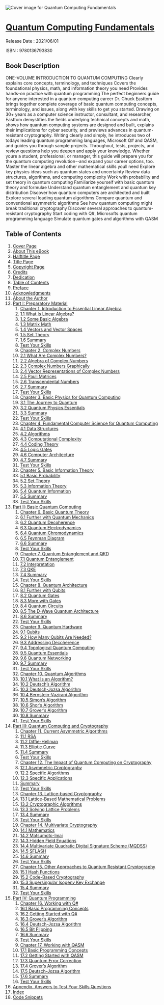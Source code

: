 ![Cover image for Quantum Computing Fundamentals](https://imgdetail.ebookreading.net/cover/cover/202109/EB9780136793830.jpg)

[Quantum Computing Fundamentals](https://ebookreading.net/view/book/Quantum+Computing+Fundamentals-EB9780136793830_1.html "Quantum Computing Fundamentals")
====================================================================================================================

Release Date : 2021/06/01

ISBN : 9780136793830

Book Description
-----------------

ONE-VOLUME INTRODUCTION TO QUANTUM COMPUTING
Clearly explains core concepts, terminology, and techniques
Covers the foundational physics, math, and information theory you need
Provides hands-on practice with quantum programming
The perfect beginners guide for anyone interested in a quantum computing career
Dr. Chuck Easttom brings together complete coverage of basic quantum computing concepts, terminology, and issues, along with key skills to get you started.
Drawing on 30+ years as a computer science instructor, consultant, and researcher, Easttom demystifies the fields underlying technical concepts and math, shows how quantum computing systems are designed and built, explains their implications for cyber security, and previews advances in quantum-resistant cryptography. Writing clearly and simply, he introduces two of todays leading quantum programming languages, Microsoft Q# and QASM, and guides you through sample projects. Throughout, tests, projects, and review questions help you deepen and apply your knowledge.
Whether youre a student, professional, or manager, this guide will prepare you for the quantum computing revolution--and expand your career options, too.
Master the linear algebra and other mathematical skills youll need
Explore key physics ideas such as quantum states and uncertainty
Review data structures, algorithms, and computing complexity
Work with probability and set theory in quantum computing
Familiarize yourself with basic quantum theory and formulae
Understand quantum entanglement and quantum key distribution
Discover how quantum computers are architected and built
Explore several leading quantum algorithms
Compare quantum and conventional asymmetric algorithms
See how quantum computing might break traditional cryptography
Discover several approaches to quantum-resistant cryptography
Start coding with Q#, Microsofts quantum programming language
Simulate quantum gates and algorithms with QASM


Table of Contents
-----------------

1. [Cover Page](https://ebookreading.net/view/book/Quantum+Computing+Fundamentals-EB9780136793830_1.html)
1. [About This eBook](https://ebookreading.net/view/book/Quantum+Computing+Fundamentals-EB9780136793830_2.html)
1. [Halftitle Page](https://ebookreading.net/view/book/Quantum+Computing+Fundamentals-EB9780136793830_3.html)
1. [Title Page](https://ebookreading.net/view/book/Quantum+Computing+Fundamentals-EB9780136793830_4.html)
1. [Copyright Page](https://ebookreading.net/view/book/Quantum+Computing+Fundamentals-EB9780136793830_5.html)
1. [Credits](https://ebookreading.net/view/book/Quantum+Computing+Fundamentals-EB9780136793830_6.html)
1. [Dedication](https://ebookreading.net/view/book/Quantum+Computing+Fundamentals-EB9780136793830_7.html)
1. [Table of Contents](https://ebookreading.net/view/book/Quantum+Computing+Fundamentals-EB9780136793830_8.html)
1. [Preface](https://ebookreading.net/view/book/Quantum+Computing+Fundamentals-EB9780136793830_9.html)
1. [Acknowledgments](https://ebookreading.net/view/book/Quantum+Computing+Fundamentals-EB9780136793830_10.html)
1. [About the Author](https://ebookreading.net/view/book/Quantum+Computing+Fundamentals-EB9780136793830_11.html)
1. [Part I: Preparatory Material](https://ebookreading.net/view/book/Quantum+Computing+Fundamentals-EB9780136793830_12.html)
    1. [Chapter 1. Introduction to Essential Linear Algebra](https://ebookreading.net/view/book/Quantum+Computing+Fundamentals-EB9780136793830_13.html#ch01)
    1. [1.1 What Is Linear Algebra?](https://ebookreading.net/view/book/Quantum+Computing+Fundamentals-EB9780136793830_13.html#sec1_1)
    1. [1.2 Some Basic Algebra](https://ebookreading.net/view/book/Quantum+Computing+Fundamentals-EB9780136793830_13.html#sec1_2)
    1. [1.3 Matrix Math](https://ebookreading.net/view/book/Quantum+Computing+Fundamentals-EB9780136793830_13.html#sec1_3)
    1. [1.4 Vectors and Vector Spaces](https://ebookreading.net/view/book/Quantum+Computing+Fundamentals-EB9780136793830_13.html#sec1_4)
    1. [1.5 Set Theory](https://ebookreading.net/view/book/Quantum+Computing+Fundamentals-EB9780136793830_13.html#sec1_5)
    1. [1.6 Summary](https://ebookreading.net/view/book/Quantum+Computing+Fundamentals-EB9780136793830_13.html#sec1_6)
    1. [Test Your Skills](https://ebookreading.net/view/book/Quantum+Computing+Fundamentals-EB9780136793830_13.html#ch01tes1)
    1. [Chapter 2. Complex Numbers](https://ebookreading.net/view/book/Quantum+Computing+Fundamentals-EB9780136793830_14.html#ch02)
    1. [2.1 What Are Complex Numbers?](https://ebookreading.net/view/book/Quantum+Computing+Fundamentals-EB9780136793830_14.html#sec2_1)
    1. [2.2 Algebra of Complex Numbers](https://ebookreading.net/view/book/Quantum+Computing+Fundamentals-EB9780136793830_14.html#sec2_2)
    1. [2.3 Complex Numbers Graphically](https://ebookreading.net/view/book/Quantum+Computing+Fundamentals-EB9780136793830_14.html#sec2_3)
    1. [2.4 Vector Representations of Complex Numbers](https://ebookreading.net/view/book/Quantum+Computing+Fundamentals-EB9780136793830_14.html#sec2_4)
    1. [2.5 Pauli Matrices](https://ebookreading.net/view/book/Quantum+Computing+Fundamentals-EB9780136793830_14.html#sec2_5)
    1. [2.6 Transcendental Numbers](https://ebookreading.net/view/book/Quantum+Computing+Fundamentals-EB9780136793830_14.html#sec2_6)
    1. [2.7 Summary](https://ebookreading.net/view/book/Quantum+Computing+Fundamentals-EB9780136793830_14.html#sec2_7)
    1. [Test Your Skills](https://ebookreading.net/view/book/Quantum+Computing+Fundamentals-EB9780136793830_14.html#ch02tes1)
    1. [Chapter 3. Basic Physics for Quantum Computing](https://ebookreading.net/view/book/Quantum+Computing+Fundamentals-EB9780136793830_15.html#ch03)
    1. [3.1 The Journey to Quantum](https://ebookreading.net/view/book/Quantum+Computing+Fundamentals-EB9780136793830_15.html#sec3_1)
    1. [3.2 Quantum Physics Essentials](https://ebookreading.net/view/book/Quantum+Computing+Fundamentals-EB9780136793830_15.html#sec3_2)
    1. [3.3 Summary](https://ebookreading.net/view/book/Quantum+Computing+Fundamentals-EB9780136793830_15.html#sec3_3)
    1. [Test Your Skills](https://ebookreading.net/view/book/Quantum+Computing+Fundamentals-EB9780136793830_15.html#ch03tes1)
    1. [Chapter 4. Fundamental Computer Science for Quantum Computing](https://ebookreading.net/view/book/Quantum+Computing+Fundamentals-EB9780136793830_16.html#ch04)
    1. [4.1 Data Structures](https://ebookreading.net/view/book/Quantum+Computing+Fundamentals-EB9780136793830_16.html#sec4_1)
    1. [4.2 Algorithms](https://ebookreading.net/view/book/Quantum+Computing+Fundamentals-EB9780136793830_16.html#sec4_2)
    1. [4.3 Computational Complexity](https://ebookreading.net/view/book/Quantum+Computing+Fundamentals-EB9780136793830_16.html#sec4_3)
    1. [4.4 Coding Theory](https://ebookreading.net/view/book/Quantum+Computing+Fundamentals-EB9780136793830_16.html#sec4_4)
    1. [4.5 Logic Gates](https://ebookreading.net/view/book/Quantum+Computing+Fundamentals-EB9780136793830_16.html#sec4_5)
    1. [4.6 Computer Architecture](https://ebookreading.net/view/book/Quantum+Computing+Fundamentals-EB9780136793830_16.html#sec4_6)
    1. [4.7 Summary](https://ebookreading.net/view/book/Quantum+Computing+Fundamentals-EB9780136793830_16.html#sec4_7)
    1. [Test Your Skills](https://ebookreading.net/view/book/Quantum+Computing+Fundamentals-EB9780136793830_16.html#ch04tes1)
    1. [Chapter 5. Basic Information Theory](https://ebookreading.net/view/book/Quantum+Computing+Fundamentals-EB9780136793830_17.html#ch05)
    1. [5.1 Basic Probability](https://ebookreading.net/view/book/Quantum+Computing+Fundamentals-EB9780136793830_17.html#sec5_1)
    1. [5.2 Set Theory](https://ebookreading.net/view/book/Quantum+Computing+Fundamentals-EB9780136793830_17.html#sec5_2)
    1. [5.3 Information Theory](https://ebookreading.net/view/book/Quantum+Computing+Fundamentals-EB9780136793830_17.html#sec5_3)
    1. [5.4 Quantum Information](https://ebookreading.net/view/book/Quantum+Computing+Fundamentals-EB9780136793830_17.html#sec5_4)
    1. [5.5 Summary](https://ebookreading.net/view/book/Quantum+Computing+Fundamentals-EB9780136793830_17.html#sec5_5)
    1. [Test Your Skills](https://ebookreading.net/view/book/Quantum+Computing+Fundamentals-EB9780136793830_17.html#ch05tes1)
1. [Part II: Basic Quantum Computing](https://ebookreading.net/view/book/Quantum+Computing+Fundamentals-EB9780136793830_18.html)
    1. [Chapter 6. Basic Quantum Theory](https://ebookreading.net/view/book/Quantum+Computing+Fundamentals-EB9780136793830_19.html#ch06)
    1. [6.1 Further with Quantum Mechanics](https://ebookreading.net/view/book/Quantum+Computing+Fundamentals-EB9780136793830_19.html#sec6_1)
    1. [6.2 Quantum Decoherence](https://ebookreading.net/view/book/Quantum+Computing+Fundamentals-EB9780136793830_19.html#sec6_2)
    1. [6.3 Quantum Electrodynamics](https://ebookreading.net/view/book/Quantum+Computing+Fundamentals-EB9780136793830_19.html#sec6_3)
    1. [6.4 Quantum Chromodynamics](https://ebookreading.net/view/book/Quantum+Computing+Fundamentals-EB9780136793830_19.html#sec6_4)
    1. [6.5 Feynman Diagram](https://ebookreading.net/view/book/Quantum+Computing+Fundamentals-EB9780136793830_19.html#sec6_5)
    1. [6.6 Summary](https://ebookreading.net/view/book/Quantum+Computing+Fundamentals-EB9780136793830_19.html#sec6_6)
    1. [Test Your Skills](https://ebookreading.net/view/book/Quantum+Computing+Fundamentals-EB9780136793830_19.html#ch06tes1)
    1. [Chapter 7. Quantum Entanglement and QKD](https://ebookreading.net/view/book/Quantum+Computing+Fundamentals-EB9780136793830_20.html#ch07)
    1. [7.1 Quantum Entanglement](https://ebookreading.net/view/book/Quantum+Computing+Fundamentals-EB9780136793830_20.html#sec7_1)
    1. [7.2 Interpretation](https://ebookreading.net/view/book/Quantum+Computing+Fundamentals-EB9780136793830_20.html#sec7_2)
    1. [7.3 QKE](https://ebookreading.net/view/book/Quantum+Computing+Fundamentals-EB9780136793830_20.html#sec7_3)
    1. [7.4 Summary](https://ebookreading.net/view/book/Quantum+Computing+Fundamentals-EB9780136793830_20.html#sec7_4)
    1. [Test Your Skills](https://ebookreading.net/view/book/Quantum+Computing+Fundamentals-EB9780136793830_20.html#ch07tes1)
    1. [Chapter 8. Quantum Architecture](https://ebookreading.net/view/book/Quantum+Computing+Fundamentals-EB9780136793830_21.html#ch08)
    1. [8.1 Further with Qubits](https://ebookreading.net/view/book/Quantum+Computing+Fundamentals-EB9780136793830_21.html#sec8_1)
    1. [8.2 Quantum Gates](https://ebookreading.net/view/book/Quantum+Computing+Fundamentals-EB9780136793830_21.html#sec8_2)
    1. [8.3 More with Gates](https://ebookreading.net/view/book/Quantum+Computing+Fundamentals-EB9780136793830_21.html#sec8_3)
    1. [8.4 Quantum Circuits](https://ebookreading.net/view/book/Quantum+Computing+Fundamentals-EB9780136793830_21.html#sec8_4)
    1. [8.5 The D-Wave Quantum Architecture](https://ebookreading.net/view/book/Quantum+Computing+Fundamentals-EB9780136793830_21.html#sec8_5)
    1. [8.6 Summary](https://ebookreading.net/view/book/Quantum+Computing+Fundamentals-EB9780136793830_21.html#sec8_6)
    1. [Test Your Skills](https://ebookreading.net/view/book/Quantum+Computing+Fundamentals-EB9780136793830_21.html#ch08tes1)
    1. [Chapter 9. Quantum Hardware](https://ebookreading.net/view/book/Quantum+Computing+Fundamentals-EB9780136793830_22.html#ch09)
    1. [9.1 Qubits](https://ebookreading.net/view/book/Quantum+Computing+Fundamentals-EB9780136793830_22.html#sec9_1)
    1. [9.2 How Many Qubits Are Needed?](https://ebookreading.net/view/book/Quantum+Computing+Fundamentals-EB9780136793830_22.html#sec9_2)
    1. [9.3 Addressing Decoherence](https://ebookreading.net/view/book/Quantum+Computing+Fundamentals-EB9780136793830_22.html#sec9_3)
    1. [9.4 Topological Quantum Computing](https://ebookreading.net/view/book/Quantum+Computing+Fundamentals-EB9780136793830_22.html#sec9_4)
    1. [9.5 Quantum Essentials](https://ebookreading.net/view/book/Quantum+Computing+Fundamentals-EB9780136793830_22.html#sec9_5)
    1. [9.6 Quantum Networking](https://ebookreading.net/view/book/Quantum+Computing+Fundamentals-EB9780136793830_22.html#sec9_6)
    1. [9.7 Summary](https://ebookreading.net/view/book/Quantum+Computing+Fundamentals-EB9780136793830_22.html#sec9_7)
    1. [Test Your Skills](https://ebookreading.net/view/book/Quantum+Computing+Fundamentals-EB9780136793830_22.html#ch09tes1)
    1. [Chapter 10. Quantum Algorithms](https://ebookreading.net/view/book/Quantum+Computing+Fundamentals-EB9780136793830_23.html#ch10)
    1. [10.1 What Is an Algorithm?](https://ebookreading.net/view/book/Quantum+Computing+Fundamentals-EB9780136793830_23.html#sec10_1)
    1. [10.2 Deutsch’s Algorithm](https://ebookreading.net/view/book/Quantum+Computing+Fundamentals-EB9780136793830_23.html#sec10_2)
    1. [10.3 Deutsch-Jozsa Algorithm](https://ebookreading.net/view/book/Quantum+Computing+Fundamentals-EB9780136793830_23.html#sec10_3)
    1. [10.4 Bernstein-Vazirani Algorithm](https://ebookreading.net/view/book/Quantum+Computing+Fundamentals-EB9780136793830_23.html#sec10_4)
    1. [10.5 Simon’s Algorithm](https://ebookreading.net/view/book/Quantum+Computing+Fundamentals-EB9780136793830_23.html#sec10_5)
    1. [10.6 Shor’s Algorithm](https://ebookreading.net/view/book/Quantum+Computing+Fundamentals-EB9780136793830_23.html#sec10_6)
    1. [10.7 Grover’s Algorithm](https://ebookreading.net/view/book/Quantum+Computing+Fundamentals-EB9780136793830_23.html#sec10_7)
    1. [10.8 Summary](https://ebookreading.net/view/book/Quantum+Computing+Fundamentals-EB9780136793830_23.html#sec10_8)
    1. [Test Your Skills](https://ebookreading.net/view/book/Quantum+Computing+Fundamentals-EB9780136793830_23.html#ch10tes1)
1. [Part III: Quantum Computing and Cryptography](https://ebookreading.net/view/book/Quantum+Computing+Fundamentals-EB9780136793830_24.html)
    1. [Chapter 11. Current Asymmetric Algorithms](https://ebookreading.net/view/book/Quantum+Computing+Fundamentals-EB9780136793830_25.html#ch11)
    1. [11.1 RSA](https://ebookreading.net/view/book/Quantum+Computing+Fundamentals-EB9780136793830_25.html#sec11_1)
    1. [11.2 Diffie-Hellman](https://ebookreading.net/view/book/Quantum+Computing+Fundamentals-EB9780136793830_25.html#sec11_2)
    1. [11.3 Elliptic Curve](https://ebookreading.net/view/book/Quantum+Computing+Fundamentals-EB9780136793830_25.html#sec11_3)
    1. [11.4 Summary](https://ebookreading.net/view/book/Quantum+Computing+Fundamentals-EB9780136793830_25.html#sec11_4)
    1. [Test Your Skills](https://ebookreading.net/view/book/Quantum+Computing+Fundamentals-EB9780136793830_25.html#ch11tes1)
    1. [Chapter 12. The Impact of Quantum Computing on Cryptography](https://ebookreading.net/view/book/Quantum+Computing+Fundamentals-EB9780136793830_26.html#ch12)
    1. [12.1 Asymmetric Cryptography](https://ebookreading.net/view/book/Quantum+Computing+Fundamentals-EB9780136793830_26.html#sec12_1)
    1. [12.2 Specific Algorithms](https://ebookreading.net/view/book/Quantum+Computing+Fundamentals-EB9780136793830_26.html#sec12_2)
    1. [12.3 Specific Applications](https://ebookreading.net/view/book/Quantum+Computing+Fundamentals-EB9780136793830_26.html#sec12_3)
    1. [Summary](https://ebookreading.net/view/book/Quantum+Computing+Fundamentals-EB9780136793830_26.html#sec12_4)
    1. [Test Your Skills](https://ebookreading.net/view/book/Quantum+Computing+Fundamentals-EB9780136793830_26.html#ch12tes1)
    1. [Chapter 13. Lattice-based Cryptography](https://ebookreading.net/view/book/Quantum+Computing+Fundamentals-EB9780136793830_27.html#ch13)
    1. [13.1 Lattice-Based Mathematical Problems](https://ebookreading.net/view/book/Quantum+Computing+Fundamentals-EB9780136793830_27.html#sec13_1)
    1. [13.2 Cryptographic Algorithms](https://ebookreading.net/view/book/Quantum+Computing+Fundamentals-EB9780136793830_27.html#sec13_2)
    1. [13.3 Solving Lattice Problems](https://ebookreading.net/view/book/Quantum+Computing+Fundamentals-EB9780136793830_27.html#sec13_3)
    1. [13.4 Summary](https://ebookreading.net/view/book/Quantum+Computing+Fundamentals-EB9780136793830_27.html#sec13_4)
    1. [Test Your Skills](https://ebookreading.net/view/book/Quantum+Computing+Fundamentals-EB9780136793830_27.html#ch13tes1)
    1. [Chapter 14. Multivariate Cryptography](https://ebookreading.net/view/book/Quantum+Computing+Fundamentals-EB9780136793830_28.html#ch14)
    1. [14.1 Mathematics](https://ebookreading.net/view/book/Quantum+Computing+Fundamentals-EB9780136793830_28.html#sec14_1)
    1. [14.2 Matsumoto-Imai](https://ebookreading.net/view/book/Quantum+Computing+Fundamentals-EB9780136793830_28.html#sec14_2)
    1. [14.3 Hidden Field Equations](https://ebookreading.net/view/book/Quantum+Computing+Fundamentals-EB9780136793830_28.html#sec14_3)
    1. [14.4 Multivariate Quadratic Digital Signature Scheme (MQDSS)](https://ebookreading.net/view/book/Quantum+Computing+Fundamentals-EB9780136793830_28.html#sec14_4)
    1. [14.5 SFLASH](https://ebookreading.net/view/book/Quantum+Computing+Fundamentals-EB9780136793830_28.html#sec14_5)
    1. [14.6 Summary](https://ebookreading.net/view/book/Quantum+Computing+Fundamentals-EB9780136793830_28.html#sec14_6)
    1. [Test Your Skills](https://ebookreading.net/view/book/Quantum+Computing+Fundamentals-EB9780136793830_28.html#ch14tes1)
    1. [Chapter 15. Other Approaches to Quantum Resistant Cryptography](https://ebookreading.net/view/book/Quantum+Computing+Fundamentals-EB9780136793830_29.html#ch15)
    1. [15.1 Hash Functions](https://ebookreading.net/view/book/Quantum+Computing+Fundamentals-EB9780136793830_29.html#sec15_1)
    1. [15.2 Code-Based Cryptography](https://ebookreading.net/view/book/Quantum+Computing+Fundamentals-EB9780136793830_29.html#sec15_2)
    1. [15.3 Supersingular Isogeny Key Exchange](https://ebookreading.net/view/book/Quantum+Computing+Fundamentals-EB9780136793830_29.html#sec15_3)
    1. [15.4 Summary](https://ebookreading.net/view/book/Quantum+Computing+Fundamentals-EB9780136793830_29.html#sec15_4)
    1. [Test Your Skills](https://ebookreading.net/view/book/Quantum+Computing+Fundamentals-EB9780136793830_29.html#ch15tes1)
1. [Part IV: Quantum Programming](https://ebookreading.net/view/book/Quantum+Computing+Fundamentals-EB9780136793830_30.html)
    1. [Chapter 16. Working with Q#](https://ebookreading.net/view/book/Quantum+Computing+Fundamentals-EB9780136793830_31.html#ch16)
    1. [16.1 Basic Programming Concepts](https://ebookreading.net/view/book/Quantum+Computing+Fundamentals-EB9780136793830_31.html#sec16_1)
    1. [16.2 Getting Started with Q#](https://ebookreading.net/view/book/Quantum+Computing+Fundamentals-EB9780136793830_31.html#sec16_2)
    1. [16.3 Grover’s Algorithm](https://ebookreading.net/view/book/Quantum+Computing+Fundamentals-EB9780136793830_31.html#sec16_3)
    1. [16.4 Deutsch-Jozsa Algorithm](https://ebookreading.net/view/book/Quantum+Computing+Fundamentals-EB9780136793830_31.html#sec16_4)
    1. [16.5 Bit Flipping](https://ebookreading.net/view/book/Quantum+Computing+Fundamentals-EB9780136793830_31.html#sec16_5)
    1. [16.6 Summary](https://ebookreading.net/view/book/Quantum+Computing+Fundamentals-EB9780136793830_31.html#sec16_6)
    1. [Test Your Skills](https://ebookreading.net/view/book/Quantum+Computing+Fundamentals-EB9780136793830_31.html#ch16tes1)
    1. [Chapter 17. Working with QASM](https://ebookreading.net/view/book/Quantum+Computing+Fundamentals-EB9780136793830_32.html#ch17)
    1. [17.1 Basic Programming Concepts](https://ebookreading.net/view/book/Quantum+Computing+Fundamentals-EB9780136793830_32.html#sec17_1)
    1. [17.2 Getting Started with QASM](https://ebookreading.net/view/book/Quantum+Computing+Fundamentals-EB9780136793830_32.html#sec17_2)
    1. [17.3 Quantum Error Correction](https://ebookreading.net/view/book/Quantum+Computing+Fundamentals-EB9780136793830_32.html#sec17_3)
    1. [17.4 Grover’s Algorithm](https://ebookreading.net/view/book/Quantum+Computing+Fundamentals-EB9780136793830_32.html#sec17_4)
    1. [17.5 Deutsch-Jozsa Algorithm](https://ebookreading.net/view/book/Quantum+Computing+Fundamentals-EB9780136793830_32.html#sec17_5)
    1. [17.6 Summary](https://ebookreading.net/view/book/Quantum+Computing+Fundamentals-EB9780136793830_32.html#sec17_6)
    1. [Test Your Skills](https://ebookreading.net/view/book/Quantum+Computing+Fundamentals-EB9780136793830_32.html#ch17tes1)
1. [Appendix. Answers to Test Your Skills Questions](https://ebookreading.net/view/book/Quantum+Computing+Fundamentals-EB9780136793830_33.html)
1. [Index](https://ebookreading.net/view/book/Quantum+Computing+Fundamentals-EB9780136793830_34.html)
1. [Code Snippets](https://ebookreading.net/view/book/Quantum+Computing+Fundamentals-EB9780136793830_36.html)
